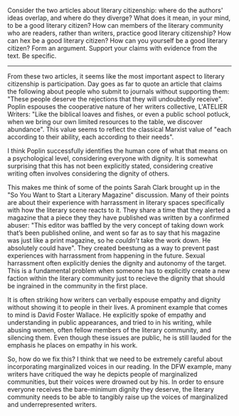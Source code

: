 Consider the two articles about literary citizenship: where do the authors' ideas overlap, and where do they diverge? What does it mean, in your mind, to be a good literary citizen? How can members of the literary community who are readers, rather than writers, practice good literary citizenship? How can hex be a good literary citizen? How can you yourself be a good literary citizen? Form an argument. Support your claims with evidence from the text. Be specific.

------

From these two articles, it seems like the most important aspect to literary citizenship is participation. Day goes as far to quote an article that claims the following about people who submit to journals without supporting them: "These people deserve the rejections that they will undoubtedly receive". Poplin espouses the cooperative nature of her writers collective, L'ATELIER Writers: "Like the biblical loaves and fishes, or even a public school potluck, when we bring our own limited resources to the table, we discover abundance". This value seems to reflect the classical Marxist value of "each according to their ability, each according to their needs".

I think Poplin successfully identifies the human core of what that means on a psychological level, considering everyone with dignity. It is somewhat surprising that this has not been explicitly stated, considering creative writing often involves considering the dignity of others. 

This makes me think of some of the points Sarah Clark brought up in the "So You Want to Start a Literary Magazine" discussion. Many of their points are about their experience with harrassment in literary spaces specifically with how the literary scene reacts to it. They share a time that they alerted a magazine that a piece they they have published was written by a confirmed abuser: "This editor was baffled by the very concept of taking down work that’s been published online, and went so far as to say that his magazine was just like a print magazine, so he _couldn’t_ take the work down. He absolutely could have".  They created beestung as a way to prevent past experiences with harrassment from happening in the future. Sexual harrassment often explicitly denies the dignity and autonomy of the target. This is a fundamental problem when someone has to explicitly create a new faction within the literary community just to recieve the dignity that should be ingrained in the community in the first place. 

It is often striking how writers can verbally espouse empathy and dignity without showing it to people in their lives. A prominent example that comes to mind is David Foster Wallace. He explicitly spoke of empathy and understanding in public appearances, and tried to in his writing, while abusing women, often fellow members of the literary community, and silencing them. Even though these issues are public, he is still lauded for the emphasis he places on empathy in his work.

So, how do we fix this? I think that we need to be extremely careful about incorporating marginalized voices in our reading. In the DFW example, many writers have critiqued the way he depicts people of marginalized communities, but their voices were drowned out by his. In order to ensure everyone receives the bare-minimum dignity they deserve, the literary community needs to be able to tangibly raise up the voices of marginalized and underrepresented writers.
